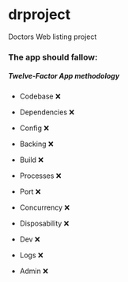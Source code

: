 # drproject
Doctors Web listing project 



### The app should fallow:
##### Twelve-Factor App methodology

 - Codebase :x:
 - Dependencies :x:
 - Config :x:
 - Backing :x:
 
 - Build :x:
 - Processes :x:
 - Port :x:
 - Concurrency :x:
 - Disposability :x:
 - Dev :x:
 - Logs :x:
 - Admin :x:
